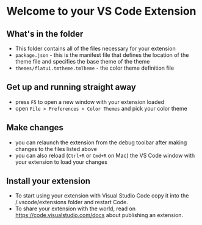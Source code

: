 # Welcome to your VS Code Extension

## What's in the folder
* This folder contains all of the files necessary for your extension
* `package.json` - this is the manifest file that defines the location of the theme file
and specifies the base theme of the theme
* `themes/flatui.tmtheme.tmTheme` - the color theme definition file

## Get up and running straight away
* press `F5` to open a new window with your extension loaded
* open `File > Preferences > Color Themes` and pick your color theme

## Make changes
* you can relaunch the extension from the debug toolbar after making changes to the files listed above
* you can also reload (`Ctrl+R` or `Cmd+R` on Mac) the VS Code window with your extension to load your changes

## Install your extension
* To start using your extension with Visual Studio Code copy it into the <user home>/.vscode/extensions folder and restart Code.
* To share your extension with the world, read on https://code.visualstudio.com/docs about publishing an extension.